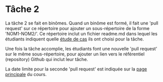 # Tâche 2

La tâche 2 se fait en binômes. Quand un binôme est formé, il fait une 'pull request' sur ce répertoire pour ajouter un sous-répertoire de la forme 'NOM1-NOM2/'. Ce répertoire inclut un fichier readme.md dans lequel les étudiants indiquent quelle [étude de cas](../cas-etude.md) ils ont choisi pour la tâche.

Une fois la tâche accomplie, les étudiants font une nouvelle 'pull request' sur le même sous-répertoire, pour ajouter un lien vers le référentiel (repository) Github qui inclut leur tâche.

La date limite pour la seconde 'pull request' est indiquée sur la [page principale](../README.md/#tâche-2-tests-unitaires-automatiques) du cours.